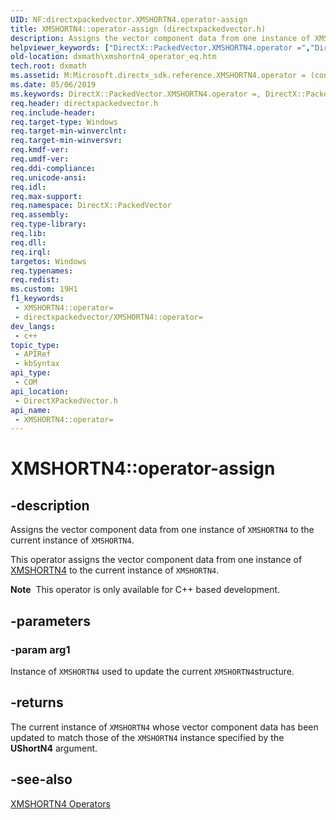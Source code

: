```yaml
---
UID: NF:directxpackedvector.XMSHORTN4.operator-assign
title: XMSHORTN4::operator-assign (directxpackedvector.h)
description: Assigns the vector component data from one instance of XMSHORTN4 to the current instance of XMSHORTN4.
helpviewer_keywords: ["DirectX::PackedVector.XMSHORTN4.operator =","DirectX::PackedVector::XMSHORTN4::operator =","XMSHORTN4 structure [DirectX Math Support APIs]","operator = method","XMSHORTN4.operator =","XMSHORTN4.operator-assign","XMSHORTN4.operator=","XMSHORTN4::operator-assign","XMSHORTN4::operator=","dxmath.xmshortn4_operator_eq","operator = method [DirectX Math Support APIs]","operator = method [DirectX Math Support APIs]","XMSHORTN4 structure","operator="]
old-location: dxmath\xmshortn4_operator_eq.htm
tech.root: dxmath
ms.assetid: M:Microsoft.directx_sdk.reference.XMSHORTN4.operator = (const XMSHORTN4)
ms.date: 05/06/2019
ms.keywords: DirectX::PackedVector.XMSHORTN4.operator =, DirectX::PackedVector::XMSHORTN4::operator =, XMSHORTN4 structure [DirectX Math Support APIs],operator = method, XMSHORTN4.operator =, XMSHORTN4.operator-assign, XMSHORTN4.operator=, XMSHORTN4::operator-assign, XMSHORTN4::operator=, dxmath.xmshortn4_operator_eq, operator = method [DirectX Math Support APIs], operator = method [DirectX Math Support APIs],XMSHORTN4 structure, operator=
req.header: directxpackedvector.h
req.include-header: 
req.target-type: Windows
req.target-min-winverclnt: 
req.target-min-winversvr: 
req.kmdf-ver: 
req.umdf-ver: 
req.ddi-compliance: 
req.unicode-ansi: 
req.idl: 
req.max-support: 
req.namespace: DirectX::PackedVector
req.assembly: 
req.type-library: 
req.lib: 
req.dll: 
req.irql: 
targetos: Windows
req.typenames: 
req.redist: 
ms.custom: 19H1
f1_keywords:
 - XMSHORTN4::operator=
 - directxpackedvector/XMSHORTN4::operator=
dev_langs:
 - c++
topic_type:
 - APIRef
 - kbSyntax
api_type:
 - COM
api_location:
 - DirectXPackedVector.h
api_name:
 - XMSHORTN4::operator=
---
```


# XMSHORTN4::operator-assign


## -description

Assigns the vector component data from one instance of <code>XMSHORTN4</code> to the current instance of <code>XMSHORTN4</code>.

This operator assigns the vector component data from one instance of <a href="/windows/win32/api/directxpackedvector/ns-directxpackedvector-xmshortn4">XMSHORTN4</a> to the current instance of <code>XMSHORTN4</code>.

<div class="alert"><b>Note</b>  This operator is only available for C++ based development.</div>

## -parameters

### -param arg1

Instance of <code>XMSHORTN4</code> used to update the current <code>XMSHORTN4</code>structure.

## -returns

The current instance of <code>XMSHORTN4</code> whose vector component data has been updated to match those of the <code>XMSHORTN4</code> instance specified by the <b>UShortN4</b> argument.

## -see-also

<a href="https://msdn.microsoft.com/b379a949-f90e-462e-8795-e3d33ea75559">XMSHORTN4 Operators</a>

